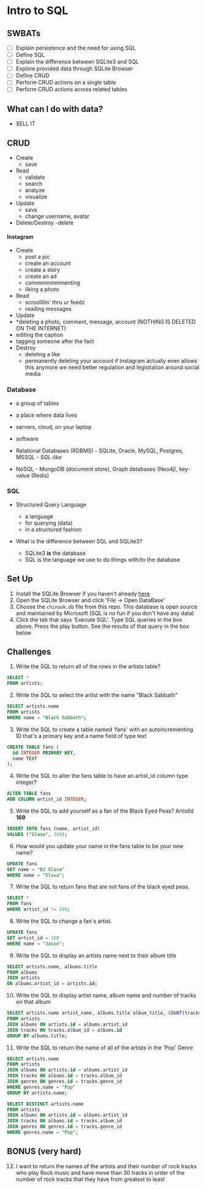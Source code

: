 # Intro to SQL

## SWBATs

*  [ ] Explain persistence and the need for using SQL
*  [ ] Define SQL
*  [ ] Explain the difference between SQLite3 and SQL
*  [ ] Explore provided data through SQLite Browser
*  [ ] Define CRUD
*  [ ] Perform CRUD actions on a single table
*  [ ] Perform CRUD actions across related tables

## What can I do with data?

 - SELL IT

## CRUD


- Create
  - save
- Read
  - validate
  - search
  - analyze
  - visualize
- Update
  - save
  - change username, avatar
- Delete/Destroy
  -delete

#### Instagram

- Create
  - post a pic
  - create an account
  - create a story
  - create an ad
  - commmmmmmenting
  - liking a photo
- Read
  - scroollllin' thru ur feedz
  - reading messages
- Update
 - *deleting a photo, comment, message, account (NOTHING IS DELETED ON THE INTERNET)
  - editing the caption
  - tagging someone after the fact
- Destroy
  - deleting a like
  - permanently deleting your account if Instagram actually even allows this anymore we need better regulation and legistlation around social media

### Database
- a group of tables
- a place where data lives
- servers, cloud, on your laptop
- software

- Relational Databases (RDBMS) - SQLite, Oracle, MySQL, Postgres, MSSQL - *SQL-like*
- NoSQL - MongoDB (document store), Graph databases (Neo4j), key-value (Redis)

### SQL
- Structured Query Language
  - a language
  - for querying (data)
  - in a structured fashion

- What is the difference between SQL and SQLite3?
  - SQLite3 **is** the database
  - SQL is the language we use to do things with/to the database

## Set Up 

1. Install the SQLite Browser if you haven't already [here](http://sqlitebrowser.org/)
2. Open the SQLite Browser and click 'File -> Open DataBase'
3. Choose the `chinook.db` file from this repo. This database is open source and maintained by Microsoft (SQL is no fun if you don't have any data)
4. Click the tab that says 'Execute SQL'. Type SQL queries in the box above. Press the play button. See the results of that query in the box below

## Challenges

1. Write the SQL to return all of the rows in the artists table?

```sql
SELECT *
FROM artists;
```

2. Write the SQL to select the artist with the name "Black Sabbath"

```sql
SELECT artists.name
FROM artists
WHERE name = "Black Sabbath";
```

3. Write the SQL to create a table named 'fans' with an autoincrementing ID that's a primary key and a name field of type text

```sql
CREATE TABLE fans (
  id INTEGER PRIMARY KEY,
  name TEXT
);
```

4. Write the SQL to alter the fans table to have an artist_id column type integer?

```sql
ALTER TABLE fans
ADD COLUMN artist_id INTEGER;
```

5. Write the SQL to add yourself as a fan of the Black Eyed Peas? ArtistId **169**

```sql
INSERT INTO fans (name, artist_id)
VALUES ("Slava", 169);
```

6. How would you update your name in the fans table to be your new name?

```sql
UPDATE fans
SET name = "DJ Slava"
WHERE name = "Slava";
```

7. Write the SQL to return fans that are not fans of the black eyed peas.

```sql
SELECT *
FROM fans
WHERE artist_id != 169;
```

8. Write the SQL to change a fan's artist.

```sql
UPDATE fans
SET artist_id = 169
WHERE name = "Jason";
```

9. Write the SQL to display an artists name next to their album title

```sql
SELECT artists.name, albums.title
FROM albums
JOIN artists
ON albums.artist_id = artists.id;
```

10. Write the SQL to display artist name, album name and number of tracks on that album

```sql
SELECT artists.name artist_name, albums.title album_title, COUNT(tracks.id) track_count
FROM artists
JOIN albums ON artists.id = albums.artist_id
JOIN tracks ON tracks.album_id = albums.id
GROUP BY albums.title;
```

11. Write the SQL to return the name of all of the artists in the 'Pop' Genre

```sql
SELECT artists.name
FROM artists
JOIN albums ON artists.id = albums.artist_id
JOIN tracks ON albums.id = tracks.album_id
JOIN genres ON genres.id = tracks.genre_id
WHERE genres.name = "Pop"
GROUP BY artists.name;
```

```sql
SELECT DISTINCT artists.name
FROM artists
JOIN albums ON artists.id = albums.artist_id
JOIN tracks ON albums.id = tracks.album_id
JOIN genres ON genres.id = tracks.genre_id
WHERE genres.name = "Pop";
```

## BONUS (very hard)

12. I want to return the names of the artists and their number of rock tracks
    who play Rock music
    and have move than 30 tracks
    in order of the number of rock tracks that they have
    from greatest to least

